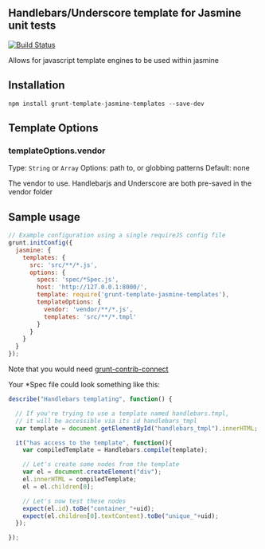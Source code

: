 Handlebars/Underscore template for Jasmine unit tests
-----------------------------------------------------
[![Build Status](https://travis-ci.org/stilva/grunt-template-jasmine-templates.png)](https://travis-ci.org/stilva/grunt-template-jasmine-templates)

Allows for javascript template engines to be used within jasmine

## Installation

```
npm install grunt-template-jasmine-templates --save-dev
```

## Template Options

### templateOptions.vendor
Type: `String` or `Array`
Options: path to, or globbing patterns
Default: none

The vendor to use. Handlebarjs and Underscore are both pre-saved in the vendor folder

## Sample usage

```js
// Example configuration using a single requireJS config file
grunt.initConfig({
  jasmine: {
    templates: {
      src: 'src/**/*.js',
      options: {
        specs: 'spec/*Spec.js',
        host: 'http://127.0.0.1:8000/',
        template: require('grunt-template-jasmine-templates'),
        templateOptions: {
          vendor: 'vendor/**/*.js',
          templates: 'src/**/*.tmpl'
        }
      }
    }
  }
});
```

Note that you would need [grunt-contrib-connect](https://github.com/gruntjs/grunt-contrib-connect)

Your *Spec file could look something like this:
```js
describe("Handlebars templating", function() {

  // If you're trying to use a template named handlebars.tmpl,
  // it will be accessible via its id handlebars_tmpl
  var template = document.getElementById("handlebars_tmpl").innerHTML;

  it("has access to the template", function(){
    var compiledTemplate = Handlebars.compile(template);

    // Let's create some nodes from the template
    var el = document.createElement("div");
    el.innerHTML = compiledTemplate;
    el = el.children[0];

    // Let's now test these nodes
    expect(el.id).toBe("container_"+uid);
    expect(el.children[0].textContent).toBe("unique_"+uid);
  });

});
```
